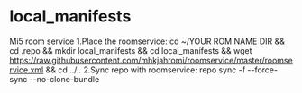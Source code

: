 # local_manifests
Mi5 room service
1.Place the roomservice: cd ~/YOUR ROM NAME DIR && cd .repo && mkdir local_manifests && cd local_manifests && wget https://raw.githubusercontent.com/mhkjahromi/roomservice/master/roomservice.xml && cd ../..
2.Sync repo with roomservice: repo sync -f --force-sync --no-clone-bundle
